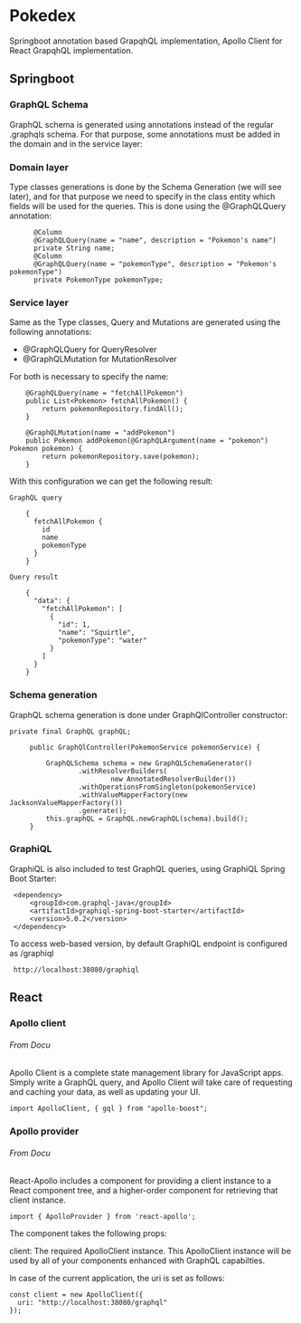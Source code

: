 # Pokedex

Springboot annotation based GrapqhQL implementation, Apollo Client for React GrapqhQL implementation.

## Springboot

### GraphQL Schema
GraphQL schema is generated using annotations instead of the regular .graphqls schema. For that purpose, some annotations must be added in the domain and in the service layer:

### Domain layer
Type classes generations is done by the Schema Generation (we will see later), and for that purpose we need to specify in the class entity which fields will be used for the queries. This is done using the @GraphQLQuery annotation:


```
      @Column
      @GraphQLQuery(name = "name", description = "Pokemon's name")
      private String name;
      @Column
      @GraphQLQuery(name = "pokemonType", description = "Pokemon's pokemonType")
      private PokemonType pokemonType;
```
    
### Service layer
Same as the Type classes, Query and Mutations are generated using the following annotations:

  -  @GraphQLQuery for QueryResolver
  -  @GraphQLMutation for MutationResolver
  
For both is necessary to specify the name:

```
    @GraphQLQuery(name = "fetchAllPokemon")
    public List<Pokemon> fetchAllPokemon() {
        return pokemonRepository.findAll();
    }

    @GraphQLMutation(name = "addPokemon")
    public Pokemon addPokemon(@GraphQLArgument(name = "pokemon") Pokemon pokemon) {
        return pokemonRepository.save(pokemon);
    }
```

With this configuration we can get the following result:


```
GraphQL query

    {
      fetchAllPokemon {
        id
        name
        pokemonType
      }
    }
```

```
Query result

    {
      "data": {
        "fetchAllPokemon": [
          {
            "id": 1,
            "name": "Squirtle",
            "pokemonType": "water"
          }
        ]
      }
    }
```
### Schema generation
 GraphQL schema generation is done under GraphQlController constructor:
 
 ```
 private final GraphQL graphQL;
  
      public GraphQlController(PokemonService pokemonService) {
  
          GraphQLSchema schema = new GraphQLSchemaGenerator()
                  .withResolverBuilders(
                          new AnnotatedResolverBuilder())
                  .withOperationsFromSingleton(pokemonService)
                  .withValueMapperFactory(new JacksonValueMapperFactory())
                  .generate();
          this.graphQL = GraphQL.newGraphQL(schema).build();
      }
 ```

### GraphiQL

GraphiQL is also included to test GraphQL queries, using GraphiQL Spring Boot Starter:

```
 <dependency>
     <groupId>com.graphql-java</groupId>
     <artifactId>graphiql-spring-boot-starter</artifactId>
     <version>5.0.2</version>
 </dependency>
 ```

To access web-based version, by default GraphiQL endpoint is configured as /graphiql

```
 http://localhost:38080/graphiql
 ```

## React
### Apollo client
###### From Docu
Apollo Client is a complete state management library for JavaScript apps. Simply write a GraphQL query, and Apollo Client will take care of requesting and caching your data, as well as updating your UI.
```
import ApolloClient, { gql } from "apollo-boost";
```

### Apollo provider
###### From Docu
React-Apollo includes a component for providing a client instance to a React component tree, and a higher-order component for retrieving that client instance.

```
import { ApolloProvider } from 'react-apollo';
```

The <ApolloProvider/> component takes the following props:

client: The required ApolloClient instance. This ApolloClient instance will be used by all of your components enhanced with GraphQL capabilties.

In case of the current application, the uri is set as follows:
```
const client = new ApolloClient({
  uri: "http://localhost:38080/graphql"
});
```

